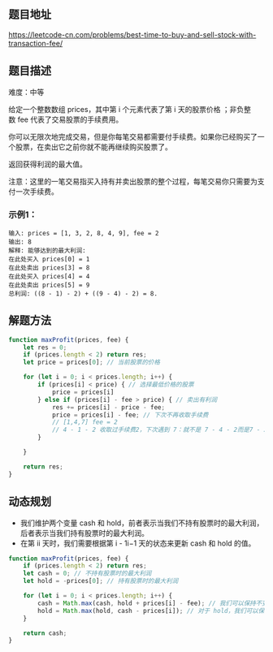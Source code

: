 ## 题目地址

https://leetcode-cn.com/problems/best-time-to-buy-and-sell-stock-with-transaction-fee/

## 题目描述

难度：中等

给定一个整数数组 prices，其中第 i 个元素代表了第 i 天的股票价格 ；非负整数 fee 代表了交易股票的手续费用。

你可以无限次地完成交易，但是你每笔交易都需要付手续费。如果你已经购买了一个股票，在卖出它之前你就不能再继续购买股票了。

返回获得利润的最大值。

注意：这里的一笔交易指买入持有并卖出股票的整个过程，每笔交易你只需要为支付一次手续费。

### 示例1：

```
输入: prices = [1, 3, 2, 8, 4, 9], fee = 2
输出: 8
解释: 能够达到的最大利润:  
在此处买入 prices[0] = 1
在此处卖出 prices[3] = 8
在此处买入 prices[4] = 4
在此处卖出 prices[5] = 9
总利润: ((8 - 1) - 2) + ((9 - 4) - 2) = 8.
```

## 解题方法


```js
function maxProfit(prices, fee) {
    let res = 0;
    if (prices.length < 2) return res;
    let price = prices[0]; // 当前股票的价格

    for (let i = 0; i < prices.length; i++) {
        if (prices[i] < price) { // 选择最低价格的股票
            price = prices[i]
        } else if (prices[i] - fee > price) { // 卖出有利润
            res += prices[i] - price - fee;
            price = prices[i] - fee; // 下次不再收取手续费
            // [1,4,7] fee = 2
            // 4 - 1 - 2 收取过手续费2，下次遇到 7：就不是 7 - 4 - 2而是7 - 2 - 2 = 3
        }

    }

    return res;
}
```

## 动态规划

- 我们维护两个变量 cash 和 hold，前者表示当我们不持有股票时的最大利润，后者表示当我们持有股票时的最大利润。
- 在第 ii 天时，我们需要根据第 i - 1i−1 天的状态来更新 cash 和 hold 的值。

```js
function maxProfit(prices, fee) {
    if (prices.length < 2) return res;
    let cash = 0; // 不持有股票时的最大利润
    let hold = -prices[0]; // 持有股票时的最大利润

    for (let i = 0; i < prices.length; i++) {
        cash = Math.max(cash, hold + prices[i] - fee); // 我们可以保持不变，或者将手上的股票卖出
        hold = Math.max(hold, cash - prices[i]); // 对于 hold，我们可以保持不变，或者买入这一天的股票
    }

    return cash;
}
```

